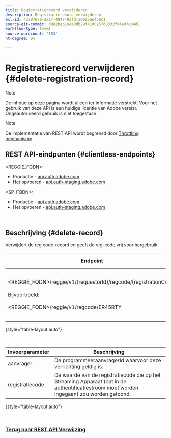 ```yaml
---
title: Registratierecord verwijderen
description: Registratieresord verwijderen
exl-id: 42707070-2e1f-4847-93fd-30025aef56c1
source-git-commit: d982beb16ea0db29f41d0257d8332fd4a07a84d8
workflow-type: tm+mt
source-wordcount: '153'
ht-degree: 0%

---
```


# Registratierecord verwijderen {#delete-registration-record}

>[!NOTE]
>
>De inhoud op deze pagina wordt alleen ter informatie verstrekt. Voor het gebruik van deze API is een huidige licentie van Adobe vereist. Ongeautoriseerd gebruik is niet toegestaan.

>[!NOTE]
>
> De implementatie van REST API wordt begrensd door [ Throttling mechanisme ](/help/authentication/integration-guide-programmers/throttling-mechanism.md)

## REST API-eindpunten {#clientless-endpoints}

&lt;REGGIE_FQDN>:

* Productie - [ api.auth.adobe.com ](http://api.auth.adobe.com/)
* Het opvoeren - [ api.auth-staging.adobe.com ](http://api.auth-staging.adobe.com/)

&lt;SP_FQDN>:

* Productie - [ api.auth.adobe.com ](http://api.auth.adobe.com/)
* Het opvoeren - [ api.auth-staging.adobe.com ](http://api.auth-staging.adobe.com/)

</br>


## Beschrijving {#delete-record}

Verwijdert de reg code-record en geeft de reg-code vrij voor hergebruik.

| Endpoint | Geroepen </br> door | Invoer   </br> Params | HTTP </br> Methode | Antwoord | HTTP-respons </br> |
| --- | --- | --- | --- | --- | --- |
| &lt;REGGIE_FQDN>/reggie/v1/{requestorId}/regcode/{registrationCode} </br></br> Bijvoorbeeld:</br></br> &lt;REGGIE_FQDN>/reggie/v1/regcode/ER45RTY | Streaming App </br></br> of </br></br> de Dienst van de Programmer | 1. ID aanvrager </br>    (De component van de Weg) </br> 2.  Registratiecode </br>    (component Path) | DELETE | Geen | 204 |

{style="table-layout:auto"}

</br>

| Invoerparameter | Beschrijving |
| --- | --- |
| aanvrager | De programmeeraanvragerId waarvoor deze verrichting geldig is. |
| registratiecode | De waarde van de registratiecode die op het Streaming Apparaat (dat in de authentificatiestroom moet worden ingegaan) zou worden getoond. |

{style="table-layout:auto"}

</br>

### [ Terug naar REST API Verwijzing ](/help/authentication/integration-guide-programmers/legacy/rest-api-v1/rest-api-reference.md)
